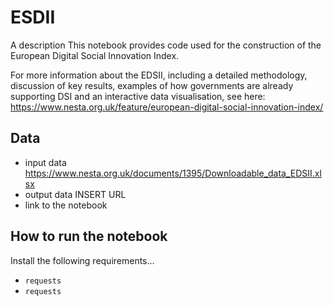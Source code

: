 # ESDII

A description
This notebook provides code used for the construction of the European Digital Social Innovation Index.

For more information about the EDSII, including a detailed methodology, discussion of key results, examples of how governments are already supporting DSI and an interactive data visualisation, see here: https://www.nesta.org.uk/feature/european-digital-social-innovation-index/

## Data

* input data
https://www.nesta.org.uk/documents/1395/Downloadable_data_EDSII.xlsx
* output data
INSERT URL
* link to the notebook

## How to run the notebook

Install the following requirements...

* `requests`
* `requests`
